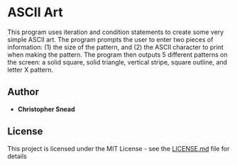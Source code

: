# ASCII Art

This program uses iteration and condition statements to create some very simple ASCII art. The program prompts the user to enter two pieces of information: (1) the size of the pattern, and (2) the ASCII character to print when making the pattern. The program then outputs 5 different patterns on the screen: a solid square, solid triangle, vertical stripe, square outline, and letter X pattern.

## Author

* **Christopher Snead**

## License

This project is licensed under the MIT License - see the [LICENSE.md](LICENSE.md) file for details
